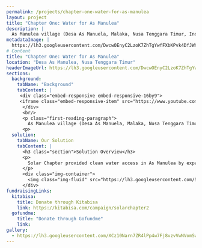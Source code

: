 ```yaml
---
permalink: /projects/chapter-one-water-for-as-manulea
layout: project
title: "Chapter One: Water for As Manulea"
description: |
  As Manulea village (Desa As Manuela, Malaka, Nusa Tenggara Timur, Indonesia) is the neighboring village to Umutnana Village, the location of our first project. As Manulea village has over 1,000 villagers which faces the same problem as villagers of Umutnana, they have to walk over 3 hours to obtain clean water access. As Manulea uses the same water source that villagers of Umutnana uses, the water source that we use as our project's water source.
metadataImage: |
  https://lh3.googleusercontent.com/DwcwOEnyC2LzoK7ZhTgYwfFXbKPvk4DfJWXE6f7xCjTo9HHg-dtJljek9Jb5eUHs27y98KNFjw3Y7WlVL7z1F53R_WOkcKNlCTqCzlEXMWrzQ6Ji90z4s7P6poCTKMWAo0Q_nc4fhS0eWbeJdcbplpniYZf3Y7_Y0IRUYnQU7Kf27aF-uzqRSOMDuP96p8IwWgewyuNocJJBCl0jXonZK75y_r32SXnAjvWAdemvGejMBbDZiTVi7N1P5HhrfrNVUBY89tn4L0W1fMLltWs6bN057ji2Oc9NvnQFMEspYUQCL9bxc17BWMgZSq6saSqrbW_wt-1flUZGWrGmFhCZGDKdSs7Q3dg5ohFfVcSoIcxqgvbckM6Ta5KujVf7JWB9zs9_pkzouKeNp9wzJmDJXK4TFe8ShFwRgLg_fUhIJdxbDMinayoxxlp1NYj4LZ6r3ATYmldA2DXRxxi6roW_12wYmAB7Dx8NV9TOGvqfRuNxr6tF9AmIUCMcI62pKU42GYKxuDOqhrMH0FrCWKnw2PqwBb02tkwesjoEW0JlKrXjmfLvlDG0sQJkMb6NN5lVWRiI-f3p7avtXsvgJF6quT5T3J1Vq6ZC8fwjza0DeJygKxpL9i2R2arAto3tKqKbf9W10ieRcJwC0en2yst3k69nGqY4uPhUlmUIBN8xwo3tphONMJUi8wuXTPIA=w2280-h1520-no
# Content
title: "Chapter One: Water for As Manulea"
location: "Desa As Manulea, Nusa Tenggara Timur"
headerImageUrl: https://lh3.googleusercontent.com/DwcwOEnyC2LzoK7ZhTgYwfFXbKPvk4DfJWXE6f7xCjTo9HHg-dtJljek9Jb5eUHs27y98KNFjw3Y7WlVL7z1F53R_WOkcKNlCTqCzlEXMWrzQ6Ji90z4s7P6poCTKMWAo0Q_nc4fhS0eWbeJdcbplpniYZf3Y7_Y0IRUYnQU7Kf27aF-uzqRSOMDuP96p8IwWgewyuNocJJBCl0jXonZK75y_r32SXnAjvWAdemvGejMBbDZiTVi7N1P5HhrfrNVUBY89tn4L0W1fMLltWs6bN057ji2Oc9NvnQFMEspYUQCL9bxc17BWMgZSq6saSqrbW_wt-1flUZGWrGmFhCZGDKdSs7Q3dg5ohFfVcSoIcxqgvbckM6Ta5KujVf7JWB9zs9_pkzouKeNp9wzJmDJXK4TFe8ShFwRgLg_fUhIJdxbDMinayoxxlp1NYj4LZ6r3ATYmldA2DXRxxi6roW_12wYmAB7Dx8NV9TOGvqfRuNxr6tF9AmIUCMcI62pKU42GYKxuDOqhrMH0FrCWKnw2PqwBb02tkwesjoEW0JlKrXjmfLvlDG0sQJkMb6NN5lVWRiI-f3p7avtXsvgJF6quT5T3J1Vq6ZC8fwjza0DeJygKxpL9i2R2arAto3tKqKbf9W10ieRcJwC0en2yst3k69nGqY4uPhUlmUIBN8xwo3tphONMJUi8wuXTPIA=w2280-h1520-no
sections:
  background:
    tabName: "Background"
    tabContent: |
     <div class="embed-responsive embed-responsive-16by9">
     <iframe class="embed-responsive-item" src="https://www.youtube.com/embed/oZZi9PDoll8" frameborder="0" allow="accelerometer; autoplay; encrypted-media; gyroscope; picture-in-picture" allowfullscreen></iframe>
      </div>
      <br/>
      <p class="first-reading-paragraph">
        As Manulea village (Desa As Manuela, Malaka, Nusa Tenggara Timur, Indonesia) is the neighboring village to Umutnana Village, the location of our first project. As Manulea village has over 1,000 villagers which faces the same problem as villagers of Umutnana, they have to walk over 3 hours to obtain clean water access. As Manulea uses the same water source that villagers of Umutnana uses, the water source that we use as our project's water source. The villagers uses that water for their everyday use, from drinking, bathing, cooking, and watering all their plants. The uniqueness of As Manulea is that most of the villagers are still relatives of Umutnana, as they were once one village. Solar Chapter has also provided water access to SDN As Manulea, which is located in between Umutnana and As Manulea. 
      <p>
  solution:
    tabName: Our Solution
    tabContent: |
      <h3 class="section">Solution Overview</h3>
      <p>
        Solar Chapter provided clean water access in As Manulea by expanding on its previous project in Umutnana. The previous project in Umutnana village had 14 solar panels and the pump was working on 2/3 of its full capacity. The water provided at Umutnana was overflowing, thus adding 7 solar panels to make the pump operate at 100% capacity was sufficient to provide water to As Manulea. Other than adding solar panels, Solar Chapter also built reservoir points in As Manulea as points to store water before redistributing it. Through adding pipes also, we were able to connect our previous reservoir points in Umutnana to the ones in As Manulea. The pipes also connected the reservoirs to the water faucets in As Manulea. We built around 14 water faucets in As Manulea village for all the villagers in As Manulea. Now, all the villagers can obtain clean water access in under 5 minutes from their home.
      </p>
      <div class="img-container">
        <img class="img-fluid" src="https://lh3.googleusercontent.com/S4I8DsIRtSaPJVxVRD4uH_oiBmnGsR1W8s-pkUsfjPTRySz9IVamR0FjPCDOMmPQtfcerd7Hq-3BwdYPltkUGthEd4Hlh856MFJRatvoXIgPdvJgJvVjD8SJ5nA_TqvATsTdBCQcyhPCYpNsBosnIqpiW_QPPnpMytY0EtrLjd9KXnjYY3O3Sw4Y1TRKv4fsYWQxUkPZFrniREKj9V8Zm3N2kPr50yVsoYiNy6To8Qe7Bj4qaIZOMYovbq8radfprjQS6745DMUsNZ2XlOZ43OxFZX6W3QMqIMVEDGc_3PnatF3uilHr3fwQMriG5MyWzRMDLjIC5gthyznpxe0zFO4gacYieeLYXycwM1uXrOzHV2wKmm629S7l5tHpvlNLH5_2a7g6WsO2ZLOsY7t6brqsrt7XO8NqfoSL6qRhwQ7FHJ9O_s5mE94Qdq-IQTXEinsXslV94ewckb9UurZrumnk_dIeORknrmF9wPUMB2Q3hnnhQIPH1sFls51v8Ci0wpDmK_hO1kCgU6FeVydbh45FS9lMtTf0D-epNEJSX1qvY_0JocNVcvWK6oQdBXa_nR8KLx-07uUP3bpfs-ZLbhAoywPyjrXABf0vOyzZ2NKwOfUMPm6pvrs3Pn1KUpsinJYDjmUVBcMJx2sG63qvJIEJR9kilaAcr-BfpyKPoyMTSPBKy2LhQ7iwJ2vn=w1120-h1400-no" style="width: 750px;" />
      </div>
fundraisingLinks:
  kitabisa:
    title: Donate through Kitabisa
    link: https://kitabisa.com/campaign/solarchapter2
  gofundme:
    title: "Donate through Gofundme"
    link: 
gallery:
  - https://lh3.googleusercontent.com/XCz10Narn7ZR4lPp4w7Fj8vzvVwNVomSwBA4eJaTbZ9ijlDXhXzPRJhXcKaGTSOvp5rvOQIdgKd92k54znoHt3ZmSxS7UqE-PIjpCAiJKI7Ni1q6e-q64QS8lFhkv_q4I5KfjcXE-EdM17tUTuJ8P1XxMHL1CzBAEUsNZGXExP08GtFYlURpwuOK564rFcCBhWS2xT3G9hwQJyWIJNZbzA2FBMmtOx-WNw5DnY8GGGJWiX2lIO88UXLB5mjsltCHpc_Ra1eB9IibWa1JqP-MYR6I8xjoupdfgGzfNI1k5ypwrm4nTYZVWyJYQyzx0FVLniB8sB814rXyEDVRLQySBcyAdUlRXqHefN8nMbniT6_hNxmJNTontbwNY_ochRmpoqFdgvKWLQLUCXE2hXMkoYbw0sW51JOYnt8kSRUehFoFwgp0vgl1Ipf-Z3xqlMcQuW5dlTLlkNLvUG0zr2xGIScSkMVjOs8U1oTMkQykzazpXXWvAxn8hd40H2fDXWcOTcziIPPmwo6msuASYnW7CGGsDK4dqwB0VpQ-I4URiCWsYoF9gncx45xeB98T2dqz6bU1-Epbqr59sjaBeElRftMc3NNLt_x2f9S5ntMqqLUHtkGp8AXMULjEnEGnsfESOwCFrixVf27w235EdyKbmdA0oDwZad7r0HXCzrFMMGyKWHPVaOUMzqCcAt94hhbS9nMU_lMPOuHD74qrfLWYKGxutWVJwvPKefstuXHyVU2_8C0TbtrhuQs=w1280-h720-no
---
```


